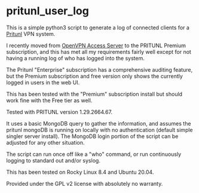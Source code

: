 pritunl_user_log
================

This is a simple python3 script to generate a log of connected clients for a [Pritunl](https://pritunl.com/) VPN system.

I recently moved from [OpenVPN Access Server](https://openvpn.net/access-server/) to the PRITUNL Premium subscription, and this has met all my requirements fairly well except for not having a running log of who has logged into the system. 

The Pritunl "Enterprise" subscription has a comprehensive auditing feature, but the Premium subscription and free version only shows the currently logged in users in the web UI.

This has been tested with the "Premium" subscription install but should work fine with the Free tier as well.

Tested with PRITUNL version 1.29.2664.67.

It uses a basic MongoDB query to gather the information, and assumes the pritunl mongoDB is running on locally with no authentication (default simple singler server install). The MongoDB login portion of the script can be adjusted for any other situation.

The script can run once off like a "who" command, or run continuously logging to standard out and/or syslog.

This has been tested on Rocky Linux 8.4 and Ubuntu 20.04.

Provided under the GPL v2 license with absolutely no warranty.

